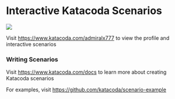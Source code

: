 # Interactive Katacoda Scenarios

[![](http://shields.katacoda.com/katacoda/admiralx777/count.svg)](https://www.katacoda.com/admiralx777 "Get your profile on Katacoda.com")

Visit https://www.katacoda.com/admiralx777 to view the profile and interactive scenarios

### Writing Scenarios
Visit https://www.katacoda.com/docs to learn more about creating Katacoda scenarios

For examples, visit https://github.com/katacoda/scenario-example
